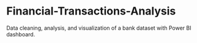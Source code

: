 # Financial-Transactions-Analysis
Data cleaning, analysis, and visualization of a bank dataset with Power BI dashboard.
